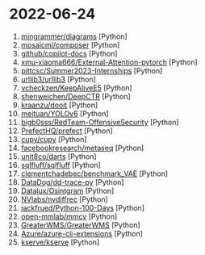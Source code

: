 # 2022-06-24

1. [mingrammer/diagrams](https://github.com/mingrammer/diagrams "🎨 Diagram as Code for prototyping cloud system architectures") [Python]
2. [mosaicml/composer](https://github.com/mosaicml/composer "train neural networks up to 7x faster") [Python]
3. [github/copilot-docs](https://github.com/github/copilot-docs "Documentation for GitHub Copilot") [Python]
4. [xmu-xiaoma666/External-Attention-pytorch](https://github.com/xmu-xiaoma666/External-Attention-pytorch "🍀 Pytorch implementation of various Attention Mechanisms, MLP, Re-parameter, Convolution, which is helpful to further understand papers.⭐⭐⭐") [Python]
5. [pittcsc/Summer2023-Internships](https://github.com/pittcsc/Summer2023-Internships "Collection of Summer 2023 tech internships!") [Python]
6. [urllib3/urllib3](https://github.com/urllib3/urllib3 "Python HTTP library with thread-safe connection pooling, file post support, user friendly, and more.") [Python]
7. [vcheckzen/KeepAliveE5](https://github.com/vcheckzen/KeepAliveE5 "") [Python]
8. [shenweichen/DeepCTR](https://github.com/shenweichen/DeepCTR "Easy-to-use,Modular and Extendible package of deep-learning based CTR models .") [Python]
9. [kraanzu/dooit](https://github.com/kraanzu/dooit "A TUI todo manager") [Python]
10. [meituan/YOLOv6](https://github.com/meituan/YOLOv6 "YOLOv6: a single-stage object detection framework dedicated to industrial applications.") [Python]
11. [bigb0sss/RedTeam-OffensiveSecurity](https://github.com/bigb0sss/RedTeam-OffensiveSecurity "Tools & Interesting Things for RedTeam Ops") [Python]
12. [PrefectHQ/prefect](https://github.com/PrefectHQ/prefect "The easiest way to automate your data") [Python]
13. [cupy/cupy](https://github.com/cupy/cupy "NumPy & SciPy for GPU") [Python]
14. [facebookresearch/metaseq](https://github.com/facebookresearch/metaseq "Repo for external large-scale work") [Python]
15. [unit8co/darts](https://github.com/unit8co/darts "A python library for easy manipulation and forecasting of time series.") [Python]
16. [sqlfluff/sqlfluff](https://github.com/sqlfluff/sqlfluff "A SQL linter and auto-formatter for Humans") [Python]
17. [clementchadebec/benchmark_VAE](https://github.com/clementchadebec/benchmark_VAE "Unifying Generative Autoencoder implementations in Python") [Python]
18. [DataDog/dd-trace-py](https://github.com/DataDog/dd-trace-py "Datadog Python APM Client") [Python]
19. [Datalux/Osintgram](https://github.com/Datalux/Osintgram "Osintgram is a OSINT tool on Instagram. It offers an interactive shell to perform analysis on Instagram account of any users by its nickname") [Python]
20. [NVlabs/nvdiffrec](https://github.com/NVlabs/nvdiffrec "Official code for the CVPR 2022 (oral) paper Extracting Triangular 3D Models, Materials, and Lighting From Images.") [Python]
21. [jackfrued/Python-100-Days](https://github.com/jackfrued/Python-100-Days "Python - 100天从新手到大师") [Python]
22. [open-mmlab/mmcv](https://github.com/open-mmlab/mmcv "OpenMMLab Computer Vision Foundation") [Python]
23. [GreaterWMS/GreaterWMS](https://github.com/GreaterWMS/GreaterWMS "This Inventory management system is the currently Ford Asia Pacific after-sales logistics warehousing supply chain process . After I leave Ford , I start this project . In order to help some who need it . OneAPP Type . Support scanner PDA, mobile APP, desktop exe, website as well .") [Python]
24. [Azure/azure-cli-extensions](https://github.com/Azure/azure-cli-extensions "Public Repository for Extensions of Azure CLI.") [Python]
25. [kserve/kserve](https://github.com/kserve/kserve "Serverless Inferencing on Kubernetes") [Python]
